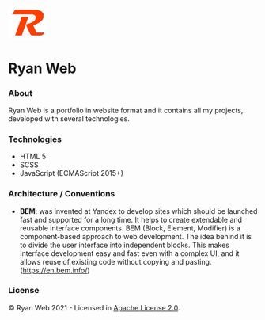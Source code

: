 <img src="./static/logo/ryan-web-logo.svg" alt="Logo Ryan Web" title="Logo Ryan Web" width="80">

# Ryan Web

### About
Ryan Web is a portfolio in website format and it contains all my projects, developed with several technologies.

### Technologies
- HTML 5
- SCSS
- JavaScript (ECMAScript 2015+)

### Architecture / Conventions
- **BEM**: was invented at Yandex to develop sites which should be launched fast and supported for a long time. It helps to create extendable and reusable interface components. BEM (Block, Element, Modifier) is a component-based approach to web development. The idea behind it is to divide the user interface into independent blocks. This makes interface development easy and fast even with a complex UI, and it allows reuse of existing code without copying and pasting. (https://en.bem.info/)

### License
© Ryan Web 2021 - Licensed in [Apache License 2.0](https://github.com/RyanMatheuZ/ryan-web/blob/main/LICENSE).
